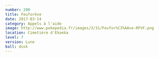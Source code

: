 ```yaml
---
number: 200
title: Feuforêve
date: 2017-03-14
category: Appels à l'aide
image: http://www.pokepedia.fr/images/3/31/Feufor%C3%AAve-RFVF.png
location: Cimetière d'Ekaeka
level: 7
version: Lune
ball: dusk
---
```

